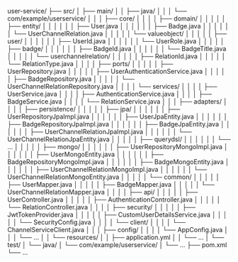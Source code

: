 user-service/
├── src/
│   ├── main/
│   │   ├── java/
│   │   │   └── com/example/userservice/
│   │   │       ├── core/
│   │   │       │   ├── domain/
│   │   │       │   │   ├── entity/
│   │   │       │   │   │   ├── User.java
│   │   │       │   │   │   ├── Badge.java
│   │   │       │   │   │   └── UserChannelRelation.java
│   │   │       │   │   └── valueobject/
│   │   │       │   │       ├── user/
│   │   │       │   │       │   ├── UserId.java
│   │   │       │   │       │   └── UserRole.java
│   │   │       │   │       ├── badge/
│   │   │       │   │       │   ├── BadgeId.java
│   │   │       │   │       │   └── BadgeTitle.java
│   │   │       │   │       └── userchannelrelation/
│   │   │       │   │           ├── RelationId.java
│   │   │       │   │           └── RelationType.java
│   │   │       │   ├── ports/
│   │   │       │   │   ├── UserRepository.java
│   │   │       │   │   ├── UserAuthenticationService.java
│   │   │       │   │   ├── BadgeRepository.java
│   │   │       │   │   └── UserChannelRelationRepository.java
│   │   │       │   └── services/
│   │   │       │       ├── UserService.java
│   │   │       │       ├── AuthenticationService.java
│   │   │       │       ├── BadgeService.java
│   │   │       │       └── RelationService.java
│   │   │       ├── adapters/
│   │   │       │   ├── persistence/
│   │   │       │   │   ├── jpa/
│   │   │       │   │   │   ├── UserRepositoryJpaImpl.java
│   │   │       │   │   │   ├── UserJpaEntity.java
│   │   │       │   │   │   ├── BadgeRepositoryJpaImpl.java
│   │   │       │   │   │   ├── BadgeJpaEntity.java
│   │   │       │   │   │   ├── UserChannelRelationJpaImpl.java
│   │   │       │   │   │   └── UserChannelRelationJpaEntity.java
│   │   │       │   │   ├── querydsl/
│   │   │       │   │   │   └── ...
│   │   │       │   │   ├── mongo/
│   │   │       │   │   │   ├── UserRepositoryMongoImpl.java
│   │   │       │   │   │   ├── UserMongoEntity.java
│   │   │       │   │   │   ├── BadgeRepositoryMongoImpl.java
│   │   │       │   │   │   ├── BadgeMongoEntity.java
│   │   │       │   │   │   ├── UserChannelRelationMongoImpl.java
│   │   │       │   │   │   └── UserChannelRelationMongoEntity.java
│   │   │       │   │   └── common/
│   │   │       │   │       ├── UserMapper.java
│   │   │       │   │       ├── BadgeMapper.java
│   │   │       │   │       └── UserChannelRelationMapper.java
│   │   │       │   ├── api/
│   │   │       │   │   ├── UserController.java
│   │   │       │   │   ├── AuthenticationController.java
│   │   │       │   │   └── RelationController.java
│   │   │       │   ├── security/
│   │   │       │   │   ├── JwtTokenProvider.java
│   │   │       │   │   ├── CustomUserDetailsService.java
│   │   │       │   │   └── SecurityConfig.java
│   │   │       │   └── client/
│   │   │       │       └── ChannelServiceClient.java
│   │   │       ├── config/
│   │   │       │    └── AppConfig.java
│   │   │       └── ...
│   │   └── resources/
│   │       ├── application.yml
│   │       └── ...
│   └── test/
│       └── java/
│           └── com/example/userservice/
│               └── ...
├── pom.xml
└── ...